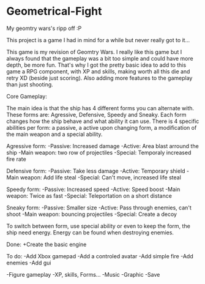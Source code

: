 # Geometrical-Fight
My geomtry wars's ripp off :P

This project is a game I had in mind for a while but never really got to it...

This game is my revision of Geomtry Wars. I really like this game but I always found that the gameplay was a bit too simple and could have more depth, be more fun. That's why I got the pretty basic idea to add to this game a RPG component, with XP and skills, making worth all this die and retry XD (beside just scoring). Also adding more features to the gameplay than just shooting.

Core Gameplay:

The main idea is that the ship has 4 different forms you can alternate with. These forms are: Agressive, Defensive, Speedy and Sneaky. Each form changes how the ship behave and what ability it can use. There is 4 specific abilities per form: a passive, a active upon changing form, a modification of the main weapon and a special ability.

Agressive form:
-Passive: Increased damage
-Active: Area blast arround the ship
-Main weapon: two row of projectiles
-Special: Temporaly increased fire rate

Defensive form:
-Passive: Take less damage
-Active: Temporary shield
-Main weapon: Add life steal
-Special: Can't move, increased life steal

Speedy form:
-Passive: Increased speed 
-Active: Speed boost
-Main weapon: Twice as fast
-Special: Teleportation on a short distance

Sneaky form:
-Passive: Smaller size
-Active: Pass through enemies, can't shoot
-Main weapon: bouncing projectiles
-Special: Create a decoy 

To switch between form, use special ability or even to keep the form, the ship need energy. Energy can be found when destroying enemies.


Done:
+Create the basic engine

To do:
-Add Xbox gamepad
-Add a controled avatar
-Add simple fire
-Add enemies
-Add gui

-Figure gameplay
-XP, skills, Forms...
-Music
-Graphic
-Save